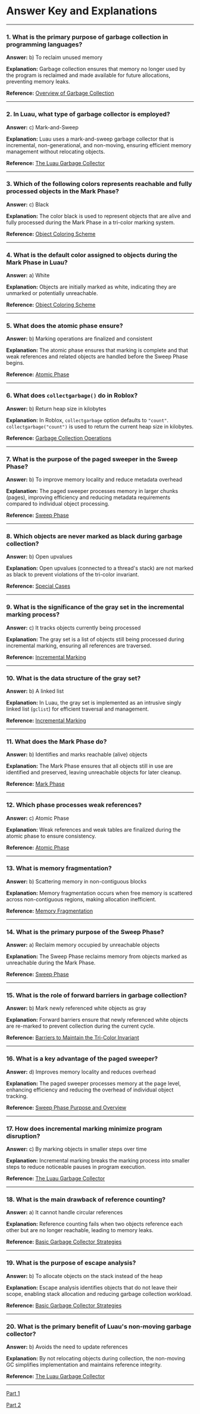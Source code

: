 # **Answer Key and Explanations**

---

### 1. What is the primary purpose of garbage collection in programming languages?

**Answer:** b) To reclaim unused memory

**Explanation:** Garbage collection ensures that memory no longer used by the program is reclaimed and made available for future allocations, preventing memory leaks.

**Reference:** [Overview of Garbage Collection](../Guide/LuauGarbageCollectorInDepth.md#overview-of-garbage-collection)

---

### 2. In Luau, what type of garbage collector is employed?

**Answer:** c) Mark-and-Sweep

**Explanation:** Luau uses a mark-and-sweep garbage collector that is incremental, non-generational, and non-moving, ensuring efficient memory management without relocating objects.

**Reference:** [The Luau Garbage Collector](../Guide/LuauGarbageCollectorInDepth.md#the-luau-garbage-collector)

---

### 3. Which of the following colors represents reachable and fully processed objects in the Mark Phase?

**Answer:** c) Black

**Explanation:** The color black is used to represent objects that are alive and fully processed during the Mark Phase in a tri-color marking system.

**Reference:** [Object Coloring Scheme](../Guide/LuauGarbageCollectorInDepth.md#object-coloring-scheme)

---

### 4. What is the default color assigned to objects during the Mark Phase in Luau?

**Answer:** a) White

**Explanation:** Objects are initially marked as white, indicating they are unmarked or potentially unreachable.

**Reference:** [Object Coloring Scheme](../Guide/LuauGarbageCollectorInDepth.md#object-coloring-scheme)

---

### 5. What does the **atomic phase** ensure?

**Answer:** b) Marking operations are finalized and consistent

**Explanation:** The atomic phase ensures that marking is complete and that weak references and related objects are handled before the Sweep Phase begins.

**Reference:** [Atomic Phase](../Guide/LuauGarbageCollectorInDepth.md#2-atomic-phase)

---

### 6. What does `collectgarbage()` do in Roblox?

**Answer:** b) Return heap size in kilobytes

**Explanation:** In Roblox, `collectgarbage` option defaults to `"count"`. `collectgarbage("count")` is used to return the current heap size in kilobytes.

**Reference:** [Garbage Collection Operations](../Guide/LuauGarbageCollectorInDepth.md#garbage-collection-operations)

---

### 7. What is the purpose of the **paged sweeper** in the Sweep Phase?

**Answer:** b) To improve memory locality and reduce metadata overhead

**Explanation:** The paged sweeper processes memory in larger chunks (pages), improving efficiency and reducing metadata requirements compared to individual object processing.

**Reference:** [Sweep Phase](../Guide/LuauGarbageCollectorInDepth.md#sweep-phase)

---

### 8. Which objects are never marked as black during garbage collection?

**Answer:** b) Open upvalues

**Explanation:** Open upvalues (connected to a thread's stack) are not marked as black to prevent violations of the tri-color invariant.

**Reference:** [Special Cases](../Guide/LuauGarbageCollectorInDepth.md#special-cases)

---

### 9. What is the significance of the **gray set** in the incremental marking process?

**Answer:** c) It tracks objects currently being processed

**Explanation:** The gray set is a list of objects still being processed during incremental marking, ensuring all references are traversed.

**Reference:** [Incremental Marking](../Guide/LuauGarbageCollectorInDepth.md#incremental-marking)

---

### 10. What is the data structure of the **gray set**?

**Answer:** b) A linked list

**Explanation:** In Luau, the gray set is implemented as an intrusive singly linked list (`gclist`) for efficient traversal and management.

**Reference:** [Incremental Marking](../Guide/LuauGarbageCollectorInDepth.md#incremental-marking)

---

### 11. What does the **Mark Phase** do?

**Answer:** b) Identifies and marks reachable (alive) objects

**Explanation:** The Mark Phase ensures that all objects still in use are identified and preserved, leaving unreachable objects for later cleanup.

**Reference:** [Mark Phase](../Guide/LuauGarbageCollectorInDepth.md#1-mark-phase)

---

### 12. Which **phase** processes **weak references**?

**Answer:** c) Atomic Phase

**Explanation:** Weak references and weak tables are finalized during the atomic phase to ensure consistency.

**Reference:** [Atomic Phase](../Guide/LuauGarbageCollectorInDepth.md#2-atomic-phase)

---

### 13. What is memory fragmentation?

**Answer:** b) Scattering memory in non-contiguous blocks

**Explanation:** Memory fragmentation occurs when free memory is scattered across non-contiguous regions, making allocation inefficient.

**Reference:** [Memory Fragmentation](../Guide/LuauGarbageCollectorInDepth.md#memory-fragmentation)

---

### 14. What is the primary purpose of the **Sweep Phase**?

**Answer:** a) Reclaim memory occupied by unreachable objects

**Explanation:** The Sweep Phase reclaims memory from objects marked as unreachable during the Mark Phase.

**Reference:** [Sweep Phase](../Guide/LuauGarbageCollectorInDepth.md#3-sweep-phase)

---

### 15. What is the role of **forward barriers** in garbage collection?

**Answer:** b) Mark newly referenced white objects as gray

**Explanation:** Forward barriers ensure that newly referenced white objects are re-marked to prevent collection during the current cycle.

**Reference:** [Barriers to Maintain the Tri-Color Invariant](../Guide/LuauGarbageCollectorInDepth.md#barriers-to-maintain-the-tri-color-invariant)

---

### 16. What is a key advantage of the **paged sweeper**?

**Answer:** d) Improves memory locality and reduces overhead

**Explanation:** The paged sweeper processes memory at the page level, enhancing efficiency and reducing the overhead of individual object tracking.

**Reference:** [Sweep Phase Purpose and Overview](../Guide/LuauGarbageCollectorInDepth.md#sweep-phase-purpose-and-overview)

---

### 17. **How does incremental marking minimize program disruption?**

**Answer:** c) By marking objects in smaller steps over time

**Explanation:** Incremental marking breaks the marking process into smaller steps to reduce noticeable pauses in program execution.

**Reference:** [The Luau Garbage Collector](../Guide/LuauGarbageCollectorInDepth.md#the-luau-garbage-collector)

---

### 18. What is the main drawback of **reference counting**?

**Answer:** a) It cannot handle circular references

**Explanation:** Reference counting fails when two objects reference each other but are no longer reachable, leading to memory leaks.

**Reference:** [Basic Garbage Collector Strategies](../Guide/LuauGarbageCollectorInDepth.md#basic-garbage-collector-strategies)

---

### 19. What is the purpose of **escape analysis**?

**Answer:** b) To allocate objects on the stack instead of the heap

**Explanation:** Escape analysis identifies objects that do not leave their scope, enabling stack allocation and reducing garbage collection workload.

**Reference:** [Basic Garbage Collector Strategies](../Guide/LuauGarbageCollectorInDepth.md#basic-garbage-collector-strategies)

---

### 20. What is the primary benefit of Luau's **non-moving** garbage collector?

**Answer:** b) Avoids the need to update references

**Explanation:** By not relocating objects during collection, the non-moving GC simplifies implementation and maintains reference integrity.

**Reference:** [The Luau Garbage Collector](../Guide/LuauGarbageCollectorInDepth.md#the-luau-garbage-collector)

---

[Part 1](LuauGarbageCollectionQuizPart1.md)

[Part 2](LuauGarbageCollectionQuizPart2.md)
